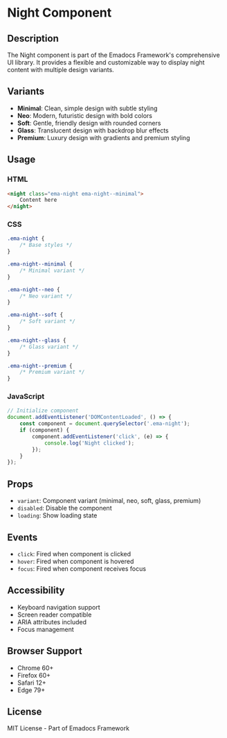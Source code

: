 # Night Component

## Description
The Night component is part of the Emadocs Framework's comprehensive UI library. It provides a flexible and customizable way to display night content with multiple design variants.

## Variants
- **Minimal**: Clean, simple design with subtle styling
- **Neo**: Modern, futuristic design with bold colors
- **Soft**: Gentle, friendly design with rounded corners
- **Glass**: Translucent design with backdrop blur effects
- **Premium**: Luxury design with gradients and premium styling

## Usage

### HTML
```html
<night class="ema-night ema-night--minimal">
    Content here
</night>
```

### CSS
```css
.ema-night {
    /* Base styles */
}

.ema-night--minimal {
    /* Minimal variant */
}

.ema-night--neo {
    /* Neo variant */
}

.ema-night--soft {
    /* Soft variant */
}

.ema-night--glass {
    /* Glass variant */
}

.ema-night--premium {
    /* Premium variant */
}
```

### JavaScript
```javascript
// Initialize component
document.addEventListener('DOMContentLoaded', () => {
    const component = document.querySelector('.ema-night');
    if (component) {
        component.addEventListener('click', (e) => {
            console.log('Night clicked');
        });
    }
});
```

## Props
- `variant`: Component variant (minimal, neo, soft, glass, premium)
- `disabled`: Disable the component
- `loading`: Show loading state

## Events
- `click`: Fired when component is clicked
- `hover`: Fired when component is hovered
- `focus`: Fired when component receives focus

## Accessibility
- Keyboard navigation support
- Screen reader compatible
- ARIA attributes included
- Focus management

## Browser Support
- Chrome 60+
- Firefox 60+
- Safari 12+
- Edge 79+

## License
MIT License - Part of Emadocs Framework
